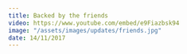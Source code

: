 ```yaml
---
title: Backed by the friends
video: https://www.youtube.com/embed/e9Fiazbsk94
image: "/assets/images/updates/friends.jpg"
date: 14/11/2017
---
```

